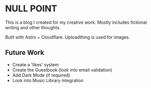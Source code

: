 # NULL POINT

This is a blog I created for my creative work. Mostly includes fictional writing and other thoughts.

Built with Astro + Cloudflare. Uploadthing is used for images.

## Future Work

- Create a 'likes' system
- Create the Guestbook (look into email validation)
- Add Dark Mode (if required)
- Look into Music Library integration
